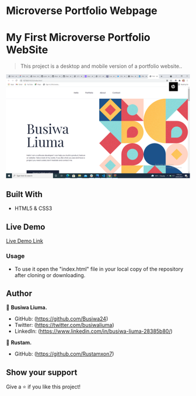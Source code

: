 


# Microverse Portfolio Webpage

# My First Microverse Portfolio WebSite


> This project is a desktop and mobile version of a portfolio website..


![screenshot](screenshot-2.png)


## Built With

- HTML5 & CSS3


## Live Demo

[Live Demo Link](https://busiwa24.github.io/Test-Portfolio/)


### Usage
- To use it open the "index.html" file in your local copy of the repository after cloning or downloading.


## Author

👤 **Busiwa Liuma.**

- GitHub: (https://github.com/Busiwa24)
- Twitter: (https://twitter.com/busiwaliuma)
- LinkedIn: (https://www.linkedin.com/in/busiwa-liuma-28385b80/)


👤 **Rustam.**

- GitHub: (https://github.com/Rustamxon7)

## Show your support

Give a ⭐️ if you like this project!


